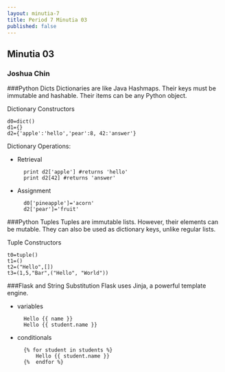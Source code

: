 ```yaml
---
layout: minutia-7
title: Period 7 Minutia 03
published: false
---
```


## Minutia 03
### Joshua Chin

###Python Dicts
Dictionaries are like Java Hashmaps.  Their keys must be immutable and hashable.  Their items can be any Python object.

Dictionary Constructors

	d0=dict()
	d1={}
	d2={'apple':'hello','pear':8, 42:'answer'}
	
Dictionary Operations:

* Retrieval
	
		print d2['apple'] #returns 'hello'
		print d2[42] #returns 'answer'
		
* Assignment
	
		d0['pineapple']='acorn'
		d2['pear']='fruit'
		
###Python Tuples
Tuples are immutable lists. However, their elements can be mutable.
They can also be used as dictionary keys, unlike regular lists.

Tuple Constructors

	t0=tuple()
	t1=()
	t2=("Hello",[])
	t3=(1,5,"Bar",("Hello", "World"))
	
###Flask and String Substitution
Flask uses Jinja, a powerful template engine.
	
* variables
	
		Hello {{ name }}
		Hello {{ student.name }}

* conditionals
	
		{% for student in students %}
			Hello {{ student.name }}
		{%  endfor %}